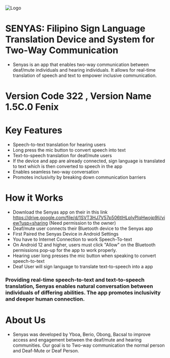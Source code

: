 ![Logo](https://github.com/Berstv/Senyas/assets/93643165/1209dfad-b089-4803-82ac-25d948aed88c)

# SENYAS: Filipino Sign Language Translation Device and System for Two-Way Communication 
 - Senyas is an app that enables two-way communication between deaf/mute individuals and hearing individuals. It allows for real-time translation of speech and text to empower inclusive communication.
# Version Code 322 , Version Name 1.5C.0 Fenix
# Key Features
  - Speech-to-text translation for hearing users
  - Long press the mic button to convert speech into text
  - Text-to-speech translation for deaf/mute users
  - If the device and app are already connected, sign language is translated to text which is then converted to speech in the app
  - Enables seamless two-way conversation
  - Promotes inclusivity by breaking down communication barriers
# How it Works
 - Download the Senyas app on their in this link https://drive.google.com/file/d/1SVT3HJ7V57p506tlHLplyPIqHwojp9Ij/view?usp=sharing (Need permission to the owner)
 - Deaf/mute user connects their Bluetooth device to the Senyas app
 - First Paired the Senyas Device in Android Settings
 - You have to Internet Connection to work Speech-To-text
 - On Android 12 and higher, users must click "Allow" on the Bluetooth permissions pop-up for the app to work properly.
 - Hearing user long presses the mic button when speaking to convert speech-to-text
 - Deaf User will sign language to translate text-to-speech into a app
### Providing real-time speech-to-text and text-to-speech translation, Senyas enables natural conversation between individuals of differing abilities. The app promotes inclusivity and deeper human connection.

# About Us
 - Senyas was developed by Yboa, Berio, Obong, Bacsal to improve access and engagement between the deaf/mute and hearing communities. Our goal is to Two-way communication the normal person and Deaf-Mute or Deaf Person.
